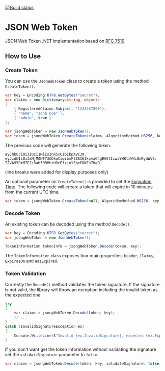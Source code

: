 [![Build status](https://ci.appveyor.com/api/projects/status/o9gplvau6o6582wj/branch/master?svg=true)](https://ci.appveyor.com/project/vmrocha/jwt/branch/master)

# JSON Web Token

JSON Web Token .NET implementation based on [RFC 7519](https://tools.ietf.org/html/rfc7519).

## How to Use

### Create Token

You can use the `JsonWebToken` class to create a token using the method `CreateToken()`.

```cs
var key = Encoding.UTF8.GetBytes("secret");
var claims = new Dictionary<string, object>
{
    { RegisteredClaims.Subject, "1234567890"},
    { "name", "John Doe" },
    { "admin", true }
};

var jsongWebToken = new JsonWebToken();
var token = jsongWebToken.CreateToken(claims, AlgorithmMethod.HS256, key);
```

The previous code will generate the following token.

```
eyJhbGciOiJIUzI1NiIsInR5cCI6IkpXVCJ9.
eyJzdWIiOiIxMjM0NTY3ODkwIiwibmFtZSI6IkpvaG4gRG9lIiwiYWRtaW4iOnRydWV9.
TJVA95OrM7E2cBab30RMHrHDcEfxjoYZgeFONFh7HgQ
```
(line breaks were added for display purposes only)

An optional parameter on `CreateToken()` is provided to set the [Expiration Time](https://tools.ietf.org/html/rfc7519#section-4.1.4). The following code will create a token that will expire in 10 minutes from the current UTC time.

```cs
var token = jsongWebToken.CreateToken(null, AlgorithmMethod.HS256, key, DateTime.UtcNow.AddMinutes(10));
```

### Decode Token

An existing token can be decoded using the method `Decode()`.

```cs
var key = Encoding.UTF8.GetBytes("secret");
var jsongWebToken = new JsonWebToken();

TokenInformation tokenInfo = jsongWebToken.Decode(token, key);
```

The `TokenInformation` class exposes four main properties: `Header`, `Claims`, `ExpiresOn` and `HasExpired`.

### Token Validation

Currently the `Decode()` method validates the token signature. If the signature is not valid, the library will throw an exception including the invalid token as the expected one.

```cs
try
{
    var claims = jsongWebToken.Decode(token, key);
    // ...
}
catch (InvalidSignatureException ex)
{
    Console.WriteLine($"Invalid {ex.InvalidSignature}, expected {ex.ExpectedSignature}.");
}
```

If you don't want get the token information without validating the signature set the `validateSignature` parameter to `false`.

```cs
var claims = jsongWebToken.Decode(token, key, validateSignature: false);
```
